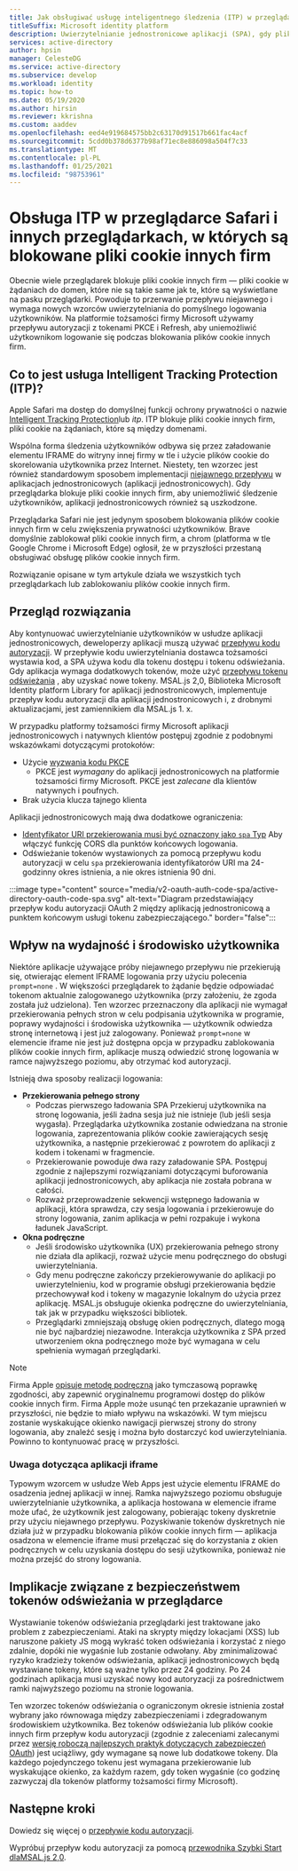 ```yaml
---
title: Jak obsługiwać usługę inteligentnego śledzenia (ITP) w przeglądarce Safari | Azure
titleSuffix: Microsoft identity platform
description: Uwierzytelnianie jednostronicowe aplikacji (SPA), gdy pliki cookie innych firm nie są już dozwolone.
services: active-directory
author: hpsin
manager: CelesteDG
ms.service: active-directory
ms.subservice: develop
ms.workload: identity
ms.topic: how-to
ms.date: 05/19/2020
ms.author: hirsin
ms.reviewer: kkrishna
ms.custom: aaddev
ms.openlocfilehash: eed4e919684575bb2c63170d91517b661fac4acf
ms.sourcegitcommit: 5cdd0b378d6377b98af71ec8e886098a504f7c33
ms.translationtype: MT
ms.contentlocale: pl-PL
ms.lasthandoff: 01/25/2021
ms.locfileid: "98753961"
---
```

# <a name="handle-itp-in-safari-and-other-browsers-where-third-party-cookies-are-blocked"></a>Obsługa ITP w przeglądarce Safari i innych przeglądarkach, w których są blokowane pliki cookie innych firm

Obecnie wiele przeglądarek blokuje pliki cookie innych firm — pliki cookie w żądaniach do domen, które nie są takie same jak te, które są wyświetlane na pasku przeglądarki. Powoduje to przerwanie przepływu niejawnego i wymaga nowych wzorców uwierzytelniania do pomyślnego logowania użytkowników. Na platformie tożsamości firmy Microsoft używamy przepływu autoryzacji z tokenami PKCE i Refresh, aby uniemożliwić użytkownikom logowanie się podczas blokowania plików cookie innych firm.

## <a name="what-is-intelligent-tracking-protection-itp"></a>Co to jest usługa Intelligent Tracking Protection (ITP)?

Apple Safari ma dostęp do domyślnej funkcji ochrony prywatności o nazwie [Intelligent Tracking Protection](https://webkit.org/tracking-prevention-policy/)lub *itp*. ITP blokuje pliki cookie innych firm, pliki cookie na żądaniach, które są między domenami.

Wspólna forma śledzenia użytkowników odbywa się przez załadowanie elementu IFRAME do witryny innej firmy w tle i użycie plików cookie do skorelowania użytkownika przez Internet. Niestety, ten wzorzec jest również standardowym sposobem implementacji [niejawnego przepływu](v2-oauth2-implicit-grant-flow.md) w aplikacjach jednostronicowych (aplikacji jednostronicowych). Gdy przeglądarka blokuje pliki cookie innych firm, aby uniemożliwić śledzenie użytkowników, aplikacji jednostronicowych również są uszkodzone.

Przeglądarka Safari nie jest jedynym sposobem blokowania plików cookie innych firm w celu zwiększenia prywatności użytkowników. Brave domyślnie zablokował pliki cookie innych firm, a chrom (platforma w tle Google Chrome i Microsoft Edge) ogłosił, że w przyszłości przestaną obsługiwać obsługę plików cookie innych firm.

Rozwiązanie opisane w tym artykule działa we wszystkich tych przeglądarkach lub zablokowaniu plików cookie innych firm.

## <a name="overview-of-the-solution"></a>Przegląd rozwiązania

Aby kontynuować uwierzytelnianie użytkowników w usłudze aplikacji jednostronicowych, deweloperzy aplikacji muszą używać [przepływu kodu autoryzacji](v2-oauth2-auth-code-flow.md). W przepływie kodu uwierzytelniania dostawca tożsamości wystawia kod, a SPA używa kodu dla tokenu dostępu i tokenu odświeżania. Gdy aplikacja wymaga dodatkowych tokenów, może użyć [przepływu tokenu odświeżania](v2-oauth2-auth-code-flow.md#refresh-the-access-token) , aby uzyskać nowe tokeny. MSAL.js 2,0, Biblioteka Microsoft Identity platform Library for aplikacji jednostronicowych, implementuje przepływ kodu autoryzacji dla aplikacji jednostronicowych i, z drobnymi aktualizacjami, jest zamiennikiem dla MSAL.js 1. x.

W przypadku platformy tożsamości firmy Microsoft aplikacji jednostronicowych i natywnych klientów postępuj zgodnie z podobnymi wskazówkami dotyczącymi protokołów:

* Użycie [wyzwania kodu PKCE](https://tools.ietf.org/html/rfc7636)
    * PKCE jest *wymagany* do aplikacji jednostronicowych na platformie tożsamości firmy Microsoft. PKCE jest *zalecane* dla klientów natywnych i poufnych.
* Brak użycia klucza tajnego klienta

Aplikacji jednostronicowych mają dwa dodatkowe ograniczenia:

* [Identyfikator URI przekierowania musi być oznaczony jako `spa` Typ](v2-oauth2-auth-code-flow.md#redirect-uri-setup-required-for-single-page-apps) Aby włączyć funkcję CORS dla punktów końcowych logowania.
* Odświeżanie tokenów wystawionych za pomocą przepływu kodu autoryzacji w celu `spa` przekierowania identyfikatorów URI ma 24-godzinny okres istnienia, a nie okres istnienia 90 dni.

:::image type="content" source="media/v2-oauth-auth-code-spa/active-directory-oauth-code-spa.svg" alt-text="Diagram przedstawiający przepływ kodu autoryzacji OAuth 2 między aplikacją jednostronicową a punktem końcowym usługi tokenu zabezpieczającego." border="false":::

## <a name="performance-and-ux-implications"></a>Wpływ na wydajność i środowisko użytkownika

Niektóre aplikacje używające próby niejawnego przepływu nie przekierują się, otwierając element IFRAME logowania przy użyciu polecenia `prompt=none` . W większości przeglądarek to żądanie będzie odpowiadać tokenom aktualnie zalogowanego użytkownika (przy założeniu, że zgoda została już udzielona). Ten wzorzec przeznaczony dla aplikacji nie wymagał przekierowania pełnych stron w celu podpisania użytkownika w programie, poprawy wydajności i środowiska użytkownika — użytkownik odwiedza stronę internetową i jest już zalogowany. Ponieważ `prompt=none` w elemencie iframe nie jest już dostępna opcja w przypadku zablokowania plików cookie innych firm, aplikacje muszą odwiedzić stronę logowania w ramce najwyższego poziomu, aby otrzymać kod autoryzacji.

Istnieją dwa sposoby realizacji logowania:

* **Przekierowania pełnego strony**
    * Podczas pierwszego ładowania SPA Przekieruj użytkownika na stronę logowania, jeśli żadna sesja już nie istnieje (lub jeśli sesja wygasła). Przeglądarka użytkownika zostanie odwiedzana na stronie logowania, zaprezentowania plików cookie zawierających sesję użytkownika, a następnie przekierować z powrotem do aplikacji z kodem i tokenami w fragmencie.
    * Przekierowanie powoduje dwa razy załadowanie SPA. Postępuj zgodnie z najlepszymi rozwiązaniami dotyczącymi buforowania aplikacji jednostronicowych, aby aplikacja nie została pobrana w całości.
    * Rozważ przeprowadzenie sekwencji wstępnego ładowania w aplikacji, która sprawdza, czy sesja logowania i przekierowuje do strony logowania, zanim aplikacja w pełni rozpakuje i wykona ładunek JavaScript.
* **Okna podręczne**
    * Jeśli środowisko użytkownika (UX) przekierowania pełnego strony nie działa dla aplikacji, rozważ użycie menu podręcznego do obsługi uwierzytelniania.
    * Gdy menu podręczne zakończy przekierowywanie do aplikacji po uwierzytelnieniu, kod w programie obsługi przekierowania będzie przechowywał kod i tokeny w magazynie lokalnym do użycia przez aplikację. MSAL.js obsługuje okienka podręczne do uwierzytelniania, tak jak w przypadku większości bibliotek.
    * Przeglądarki zmniejszają obsługę okien podręcznych, dlatego mogą nie być najbardziej niezawodne. Interakcja użytkownika z SPA przed utworzeniem okna podręcznego może być wymagana w celu spełnienia wymagań przeglądarki.

>[!NOTE]
> Firma Apple [opisuje metodę podręczną](https://webkit.org/blog/8311/intelligent-tracking-prevention-2-0/) jako tymczasową poprawkę zgodności, aby zapewnić oryginalnemu programowi dostęp do plików cookie innych firm. Firma Apple może usunąć ten przekazanie uprawnień w przyszłości, nie będzie to miało wpływu na wskazówki. W tym miejscu zostanie wyskakujące okienko nawigacji pierwszej strony do strony logowania, aby znaleźć sesję i można było dostarczyć kod uwierzytelniania. Powinno to kontynuować pracę w przyszłości.

### <a name="a-note-on-iframe-apps"></a>Uwaga dotycząca aplikacji iframe

Typowym wzorcem w usłudze Web Apps jest użycie elementu IFRAME do osadzenia jednej aplikacji w innej. Ramka najwyższego poziomu obsługuje uwierzytelnianie użytkownika, a aplikacja hostowana w elemencie iframe może ufać, że użytkownik jest zalogowany, pobierając tokeny dyskretnie przy użyciu niejawnego przepływu. Pozyskiwanie tokenów dyskretnych nie działa już w przypadku blokowania plików cookie innych firm — aplikacja osadzona w elemencie iframe musi przełączać się do korzystania z okien podręcznych w celu uzyskania dostępu do sesji użytkownika, ponieważ nie można przejść do strony logowania.

## <a name="security-implications-of-refresh-tokens-in-the-browser"></a>Implikacje związane z bezpieczeństwem tokenów odświeżania w przeglądarce

Wystawianie tokenów odświeżania przeglądarki jest traktowane jako problem z zabezpieczeniami. Ataki na skrypty między lokacjami (XSS) lub naruszone pakiety JS mogą wykraść token odświeżania i korzystać z niego zdalnie, dopóki nie wygaśnie lub zostanie odwołany. Aby zminimalizować ryzyko kradzieży tokenów odświeżania, aplikacji jednostronicowych będą wystawiane tokeny, które są ważne tylko przez 24 godziny. Po 24 godzinach aplikacja musi uzyskać nowy kod autoryzacji za pośrednictwem ramki najwyższego poziomu na stronie logowania.

Ten wzorzec tokenów odświeżania o ograniczonym okresie istnienia został wybrany jako równowaga między zabezpieczeniami i zdegradowanym środowiskiem użytkownika. Bez tokenów odświeżania lub plików cookie innych firm przepływ kodu autoryzacji (zgodnie z zaleceniami zalecanymi przez [wersję roboczą najlepszych praktyk dotyczących zabezpieczeń OAuth](https://tools.ietf.org/html/draft-ietf-oauth-security-topics-14)) jest uciążliwy, gdy wymagane są nowe lub dodatkowe tokeny. Dla każdego pojedynczego tokenu jest wymagana przekierowanie lub wyskakujące okienko, za każdym razem, gdy token wygaśnie (co godzinę zazwyczaj dla tokenów platformy tożsamości firmy Microsoft).

## <a name="next-steps"></a>Następne kroki

Dowiedz się więcej o [przepływie kodu autoryzacji](v2-oauth2-auth-code-flow.md).

Wypróbuj przepływ kodu autoryzacji za pomocą [ przewodnika Szybki Start dlaMSAL.js 2,0](quickstart-v2-javascript-auth-code.md).
